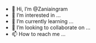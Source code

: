- 👋 Hi, I’m @Zaniaingram
- 👀 I’m interested in ...
- 🌱 I’m currently learning ...
- 💞️ I’m looking to collaborate on ...
- 📫 How to reach me ...

<!---
Zaniaingram/Zaniaingram is a ✨ special ✨ repository because its `README.md` (this file) appears on your GitHub profile.
You can click the Preview link to take a look at your changes.
--->
